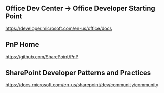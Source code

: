 ## Office Dev Center -> Office Developer Starting Point 

https://developer.microsoft.com/en-us/office/docs
 

## PnP Home

https://github.com/SharePoint/PnP

## SharePoint Developer Patterns and Practices

https://docs.microsoft.com/en-us/sharepoint/dev/community/community